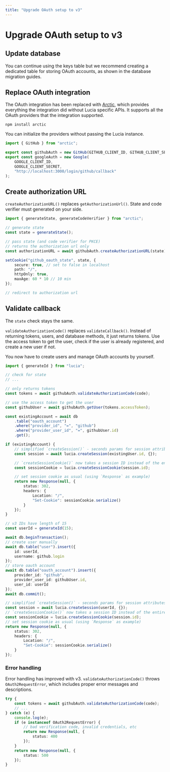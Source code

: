 ```yaml
---
title: "Upgrade OAuth setup to v3"
---
```


# Upgrade OAuth setup to v3

## Update database

You can continue using the keys table but we recommend creating a dedicated table for storing OAuth accounts, as shown in the database migration guides.

## Replace OAuth integration

The OAuth integration has been replaced with [Arctic](https://github.com/pilcrowonpaper/arctic), which provides everything the integration did without Lucia specific APIs. It supports all the OAuth providers that the integration supported.

```
npm install arctic
```

You can initialize the providers without passing the Lucia instance.

```ts
import { GitHub } from "arctic";

export const githubAuth = new GitHub(GITHUB_CLIENT_ID, GITHUB_CLIENT_SECRET);
export const googleAuth = new Google(
	GOOGLE_CLIENT_ID,
	GOOGLE_CLIENT_SECRET,
	"http://localhost:3000/login/github/callback"
);
```

## Create authorization URL

`createAuthorizationURL()` replaces `getAuthorizationUrl()`. State and code verifier must generated on your side.

```ts
import { generateState, generateCodeVerifier } from "arctic";

// generate state
const state = generateState();

// pass state (and code verifier for PKCE)
// returns the authorization url only
const authorizationURL = await githubAuth.createAuthorizationURL(state);

setCookie("github_oauth_state", state, {
	secure: true, // set to false in localhost
	path: "/",
	httpOnly: true,
	maxAge: 60 * 10 // 10 min
});

// redirect to authorization url
```

## Validate callback

The `state` check stays the same.

`validateAuthorizationCode()` replaces `validateCallback()`. Instead of returning tokens, users, and database methods, it just returns tokens. Use the access token to get the user, check if the user is already registered, and create a new user if not.

You now have to create users and manage OAuth accounts by yourself.

```ts
import { generateId } from "lucia";

// check for state
// ...

// only returns tokens
const tokens = await githubAuth.validateAuthorizationCode(code);

// use the access token to get the user
const githubUser = await githubAuth.getUser(tokens.accessToken);

const existingAccount = await db
	.table("oauth_account")
	.where("provider_id", "=", "github")
	.where("provider_user_id", "=", githubUser.id)
	.get();

if (existingAccount) {
	// simplified `createSession()` - seconds params for session attributes
	const session = await lucia.createSession(existingUser.id, {});

	// `createSessionCookie()` now takes a session ID instead of the entire session object
	const sessionCookie = lucia.createSessionCookie(session.id);

	// set session cookie as usual (using `Response` as example)
	return new Response(null, {
		status: 302,
		headers: {
			Location: "/",
			"Set-Cookie": sessionCookie.serialize()
		}
	});
}

// v3 IDs have length of 15
const userId = generateId(15);

await db.beginTransaction();
// create user manually
await db.table("user").insert({
	id: userId,
	username: github.login
});
// store oauth account
await db.table("oauth_account").insert({
	provider_id: "github",
	provider_user_id: githubUser.id,
	user_id: userId
});
await db.commit();

// simplified `createSession()` - seconds params for session attributes
const session = await lucia.createSession(userId, {});
// `createSessionCookie()` now takes a session ID instead of the entire session object
const sessionCookie = lucia.createSessionCookie(session.id);
// set session cookie as usual (using `Response` as example)
return new Response(null, {
	status: 302,
	headers: {
		Location: "/",
		"Set-Cookie": sessionCookie.serialize()
	}
});
```

### Error handling

Error handling has improved with v3. `validateAuthorizationCode()` throws `OAuth2RequestError`, which includes proper error messages and descriptions.

```ts
try {
	const tokens = await githubAuth.validateAuthorizationCode(code);
	// ...
} catch (e) {
	console.log(e);
	if (e instanceof OAuth2RequestError) {
		// bad verification code, invalid credentials, etc
		return new Response(null, {
			status: 400
		});
	}
	return new Response(null, {
		status: 500
	});
}
```

